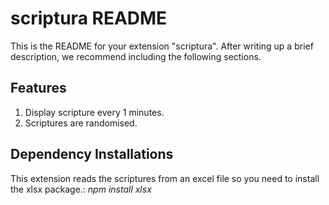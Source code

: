 # scriptura README

This is the README for your extension "scriptura". After writing up a brief description, we recommend including the following sections.

## Features
1. Display scripture every 1 minutes.
2. Scriptures are randomised.


## Dependency Installations
This extension reads the scriptures from an excel file so you need to install the xlsx package.: _npm install xlsx_